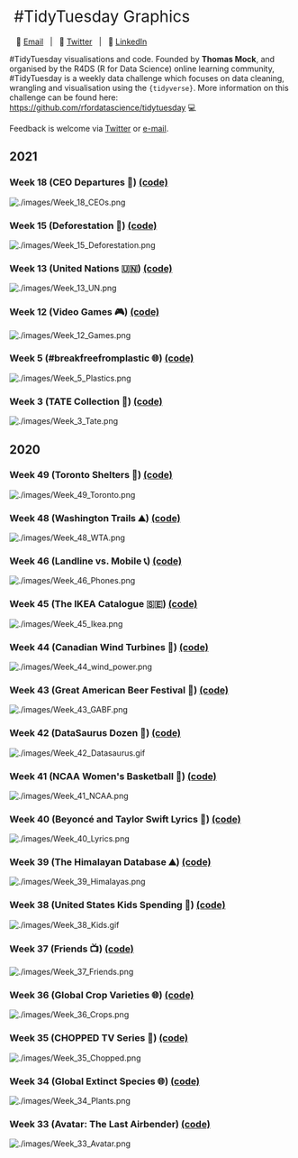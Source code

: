 <h1 style="font-weight:normal">
  &nbsp;#TidyTuesday Graphics &nbsp;
</h1>

&nbsp;&nbsp;&nbsp;:e-mail: [Email][Email]&nbsp;&nbsp;&nbsp;|&nbsp;&nbsp;&nbsp;:speech_balloon: [Twitter][Twitter]&nbsp;&nbsp;&nbsp;|&nbsp;&nbsp;&nbsp;:necktie: [LinkedIn][LinkedIn]

</div>

<!--
Quick Link
-->

[Twitter]:https://twitter.com/cshoggard
[LinkedIn]:https://www.linkedin.com/in/cshoggard/
[Email]:mailto:christianhoggard@gmail.com

#TidyTuesday visualisations and code. Founded by **Thomas Mock**, and organised by the R4DS (R for Data Science) online learning community, #TidyTuesday is a weekly data challenge which focuses on data cleaning, wrangling and visualisation using the `{tidyverse}`. More information on this challenge can be found here: https://github.com/rfordatascience/tidytuesday 💻

Feedback is welcome via [Twitter](https://twitter.com/CSHoggard) or [e-mail](mailto:christianhoggard@gmail.com).  

## 2021

### Week 18 (CEO Departures 💼)  [(code)](https://github.com/CSHoggard/-TidyTuesday/blob/master/R/w18_2021.R)

![./images/Week_18_CEOs.png](https://github.com/CSHoggard/-TidyTuesday/blob/master/images/Week_18_CEOs.png)

### Week 15 (Deforestation 🌳)  [(code)](https://github.com/CSHoggard/-TidyTuesday/blob/master/R/w15_2021.R)

![./images/Week_15_Deforestation.png](https://github.com/CSHoggard/-TidyTuesday/blob/master/images/Week_15_Deforestation.png)

### Week 13 (United Nations 🇺🇳)  [(code)](https://github.com/CSHoggard/-TidyTuesday/blob/master/R/w13_2021.R)

![./images/Week_13_UN.png](https://github.com/CSHoggard/-TidyTuesday/blob/master/images/Week_13_UN.png)

### Week 12 (Video Games 🎮) [(code)](https://github.com/CSHoggard/-TidyTuesday/blob/master/R/w12_2021.R)

![./images/Week_12_Games.png](https://github.com/CSHoggard/-TidyTuesday/blob/master/images/Week_12_Games.png)

### Week 5 (#breakfreefromplastic 🌐) [(code)](https://github.com/CSHoggard/-TidyTuesday/blob/master/R/w5_2021.R)

![./images/Week_5_Plastics.png](https://github.com/CSHoggard/-TidyTuesday/blob/master/images/Week_5_Plastics.png)

### Week 3 (TATE Collection 🎨) [(code)](https://github.com/CSHoggard/-TidyTuesday/blob/master/R/w3_2021.R)

![./images/Week_3_Tate.png](https://github.com/CSHoggard/-TidyTuesday/blob/master/images/Week_3_Tate.png)

## 2020

### Week 49 (Toronto Shelters 🍁) [(code)](https://github.com/CSHoggard/-TidyTuesday/blob/master/R/w49_2020.R)

![./images/Week_49_Toronto.png](https://github.com/CSHoggard/-TidyTuesday/blob/master/images/Week_49_Toronto.png)

### Week 48 (Washington Trails ⛰️) [(code)](https://github.com/CSHoggard/-TidyTuesday/blob/master/R/w48_2020.R)

![./images/Week_48_WTA.png](https://github.com/CSHoggard/-TidyTuesday/blob/master/images/Week_48_WTA.png)

### Week 46 (Landline vs. Mobile 📞) [(code)](https://github.com/CSHoggard/-TidyTuesday/blob/master/R/w46_2020.R)

![./images/Week_46_Phones.png](https://github.com/CSHoggard/-TidyTuesday/blob/master/images/Week_46_Phones.png)

### Week 45 (The IKEA Catalogue 🇸🇪) [(code)](https://github.com/CSHoggard/-TidyTuesday/blob/master/R/w45_2020.R)

![./images/Week_45_Ikea.png](https://github.com/CSHoggard/-TidyTuesday/blob/master/images/Week_45_Ikea.png)

### Week 44 (Canadian Wind Turbines 🍁) [(code)](https://github.com/CSHoggard/-TidyTuesday/blob/master/R/w44_2020.R)

![./images/Week_44_wind_power.png](https://github.com/CSHoggard/-TidyTuesday/blob/master/images/Week_44_wind_power.png)

### Week 43 (Great American Beer Festival 🍺) [(code)](https://github.com/CSHoggard/-TidyTuesday/blob/master/R/w43_2020.R)

![./images/Week_43_GABF.png](https://github.com/CSHoggard/-TidyTuesday/blob/master/images/Week_43_GABF.png)

### Week 42 (DataSaurus Dozen 🦕) [(code)](https://github.com/CSHoggard/-TidyTuesday/blob/master/R/w42_2020.R)

![./images/Week_42_Datasaurus.gif](https://github.com/CSHoggard/-TidyTuesday/blob/master/images/Week_42_Datasaurus.gif)

### Week 41 (NCAA Women's Basketball 🏀) [(code)](https://github.com/CSHoggard/-TidyTuesday/blob/master/R/w41_2020.R)

![./images/Week_41_NCAA.png](https://github.com/CSHoggard/-TidyTuesday/blob/master/images/Week_41_NCAA.png)

### Week 40 (Beyoncé and Taylor Swift Lyrics 🎵) [(code)](https://github.com/CSHoggard/-TidyTuesday/blob/master/R/w40_2020.R)

![./images/Week_40_Lyrics.png](https://github.com/CSHoggard/-TidyTuesday/blob/master/images/Week_40_Lyrics.png)

### Week 39 (The Himalayan Database ⛰️) [(code)](https://github.com/CSHoggard/-TidyTuesday/blob/master/R/w39_2020.R)

![./images/Week_39_Himalayas.png](https://github.com/CSHoggard/-TidyTuesday/blob/master/images/Week_39_Himalayas.png)

### Week 38 (United States Kids Spending 🚸) [(code)](https://github.com/CSHoggard/-TidyTuesday/blob/master/R/w38_2020.R)

![./images/Week_38_Kids.gif](https://github.com/CSHoggard/-TidyTuesday/blob/master/images/Week_38_Kids.gif)

### Week 37 (Friends 📺) [(code)](https://github.com/CSHoggard/-TidyTuesday/blob/master/R/w37_2020.R)

![./images/Week_37_Friends.png](https://github.com/CSHoggard/-TidyTuesday/blob/master/images/Week_37_Friends.png)

### Week 36 (Global Crop Varieties 🌐) [(code)](https://github.com/CSHoggard/-TidyTuesday/blob/master/R/w36_2020.R)

![./images/Week_36_Crops.png](https://github.com/CSHoggard/-TidyTuesday/blob/master/images/Week_36_Crops.png)

### Week 35 (CHOPPED TV Series 🍳) [(code)](https://github.com/CSHoggard/-TidyTuesday/blob/master/R/w35_2020.R)

![./images/Week_35_Chopped.png](https://github.com/CSHoggard/-TidyTuesday/blob/master/images/Week_35_Chopped.png)

### Week 34 (Global Extinct Species 🌐) [(code)](https://github.com/CSHoggard/-TidyTuesday/blob/master/R/w34_2020.R)

![./images/Week_34_Plants.png](https://github.com/CSHoggard/-TidyTuesday/blob/master/images/Week_34_Plants.png)

### Week 33 (Avatar: The Last Airbender) [(code)](https://github.com/CSHoggard/-tidytuesday/blob/master/R/w33_2020.R)

![./images/Week_33_Avatar.png](https://github.com/CSHoggard/-tidytuesday/blob/master/images/Week_33_Avatar.png)
